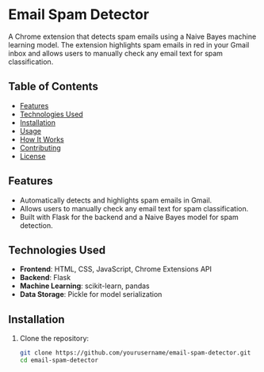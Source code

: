 # Email Spam Detector

A Chrome extension that detects spam emails using a Naive Bayes machine learning model. The extension highlights spam emails in red in your Gmail inbox and allows users to manually check any email text for spam classification.

## Table of Contents

- [Features](#features)
- [Technologies Used](#technologies-used)
- [Installation](#installation)
- [Usage](#usage)
- [How It Works](#how-it-works)
- [Contributing](#contributing)
- [License](#license)

## Features

- Automatically detects and highlights spam emails in Gmail.
- Allows users to manually check any email text for spam classification.
- Built with Flask for the backend and a Naive Bayes model for spam detection.

## Technologies Used

- **Frontend**: HTML, CSS, JavaScript, Chrome Extensions API
- **Backend**: Flask
- **Machine Learning**: scikit-learn, pandas
- **Data Storage**: Pickle for model serialization

## Installation

1. Clone the repository:

   ```bash
   git clone https://github.com/yourusername/email-spam-detector.git
   cd email-spam-detector